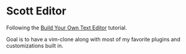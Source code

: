 # Scott Editor
Following the [Build Your Own Text Editor](https://viewsourcecode.org/snaptoken/kilo/) tutorial.

Goal is to have a vim-clone along with most of my favorite plugins and
customizations built in.
